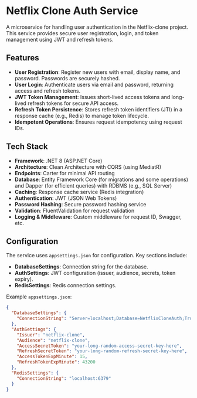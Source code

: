 # Netflix Clone Auth Service

A microservice for handling user authentication in the Netflix-clone project. This service provides secure user registration, login, and token management using JWT and refresh tokens.

## Features

- **User Registration**: Register new users with email, display name, and password. Passwords are securely hashed.
- **User Login**: Authenticate users via email and password, returning access and refresh tokens.
- **JWT Token Management**: Issues short-lived access tokens and long-lived refresh tokens for secure API access.
- **Refresh Token Persistence**: Stores refresh token identifiers (JTI) in a response cache (e.g., Redis) to manage token lifecycle.
- **Idempotent Operations**: Ensures request idempotency using request IDs.

## Tech Stack

- **Framework**: .NET 8 (ASP.NET Core)
- **Architecture**: Clean Architecture with CQRS (using MediatR)
- **Endpoints**: Carter for minimal API routing
- **Database**: Entity Framework Core (for migrations and some operations) and Dapper (for efficient queries) with RDBMS (e.g., SQL Server)
- **Caching**: Response cache service (Redis integration)
- **Authentication**: JWT (JSON Web Tokens)
- **Password Hashing**: Secure password hashing service
- **Validation**: FluentValidation for request validation
- **Logging & Middleware**: Custom middleware for request ID, Swagger, etc.

## Configuration

The service uses `appsettings.json` for configuration. Key sections include:

- **DatabaseSettings**: Connection string for the database.
- **AuthSettings**: JWT configuration (issuer, audience, secrets, token expiry).
- **RedisSettings**: Redis connection settings.

Example `appsettings.json`:

```json
{
  "DatabaseSettings": {
    "ConnectionString": "Server=localhost;Database=NetflixCloneAuth;Trusted_Connection=True;"
  },
  "AuthSettings": {
    "Issuer": "netflix-clone",
    "Audience": "netflix-clone",
    "AccessSecretToken": "your-long-random-access-secret-key-here",
    "RefreshSecretToken": "your-long-random-refresh-secret-key-here",
    "AccessTokenExpMinute": 15,
    "RefreshTokenExpMinute": 43200
  },
  "RedisSettings": {
    "ConnectionString": "localhost:6379"
  }
}
```

